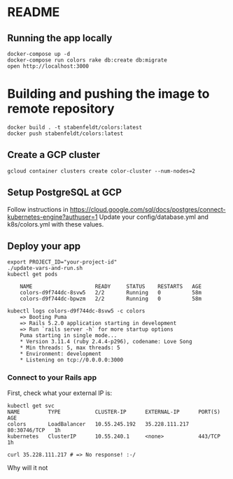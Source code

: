 # README

## Running the app locally
```
docker-compose up -d
docker-compose run colors rake db:create db:migrate
open http://localhost:3000
```

# Building and pushing the image to remote repository
```
docker build . -t stabenfeldt/colors:latest
docker push stabenfeldt/colors:latest
```

## Create a GCP cluster
```
gcloud container clusters create color-cluster --num-nodes=2
```


## Setup PostgreSQL at GCP
Follow instructions in https://cloud.google.com/sql/docs/postgres/connect-kubernetes-engine?authuser=1
Update your config/database.yml and k8s/colors.yml with these values.


## Deploy your app
```
export PROJECT_ID="your-project-id"
./update-vars-and-run.sh
kubectl get pods

	NAME                    READY     STATUS    RESTARTS   AGE
	colors-d9f744dc-8svw5   2/2       Running   0          58m
	colors-d9f744dc-bpwzm   2/2       Running   0          58m

kubectl logs colors-d9f744dc-8svw5 -c colors
	=> Booting Puma
	=> Rails 5.2.0 application starting in development
	=> Run `rails server -h` for more startup options
	Puma starting in single mode...
	* Version 3.11.4 (ruby 2.4.4-p296), codename: Love Song
	* Min threads: 5, max threads: 5
	* Environment: development
	* Listening on tcp://0.0.0.0:3000

```

### Connect to your Rails app

First, check what your external IP is:

```
kubectl get svc
NAME         TYPE           CLUSTER-IP      EXTERNAL-IP      PORT(S)        AGE
colors       LoadBalancer   10.55.245.192   35.228.111.217   80:30746/TCP   1h
kubernetes   ClusterIP      10.55.240.1     <none>           443/TCP        1h
```

```
curl 35.228.111.217 # => No response! :-/
```

Why will it not

